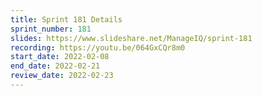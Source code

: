 ```yaml
---
title: Sprint 181 Details
sprint_number: 181
slides: https://www.slideshare.net/ManageIQ/sprint-181
recording: https://youtu.be/064GxCQr8m0
start_date: 2022-02-08
end_date: 2022-02-21
review_date: 2022-02-23
---
```

